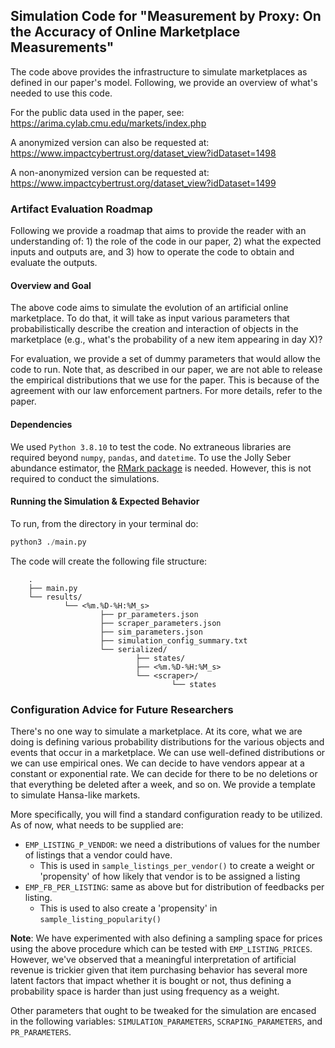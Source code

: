 ## Simulation Code for  "Measurement by Proxy: On the Accuracy of Online Marketplace Measurements"

The code above provides the infrastructure to simulate marketplaces as defined in our paper's model. Following,
we provide an overview of what's needed to use this code.

For the public data used in the paper, see: https://arima.cylab.cmu.edu/markets/index.php

A anonymized version can also be requested at: https://www.impactcybertrust.org/dataset_view?idDataset=1498

A non-anonymized version can be requested at: https://www.impactcybertrust.org/dataset_view?idDataset=1499

### Artifact Evaluation Roadmap

Following we provide a roadmap that aims to provide the reader with an understanding of: 1) the role 
of the code in our paper, 2) what the expected inputs and outputs are, and 3) how to operate the code
to obtain and evaluate the outputs.

#### Overview and Goal
The above code aims to simulate the evolution of an artificial online marketplace. To do that, it will take as input 
various parameters that probabilistically describe the creation and interaction of objects in the marketplace (e.g., what's 
the probability of a new item appearing in day X)?

For evaluation, we provide a set of dummy parameters that would allow the code to run. Note that, as described in our paper,
we are not able to release the empirical distributions that we use for the paper. This is because of the agreement with our law
enforcement partners. For more details, refer to the paper.

#### Dependencies

We used `Python 3.8.10` to test the code. No extraneous libraries are required beyond `numpy`, `pandas`, and `datetime`.
To use the Jolly Seber abundance estimator, the [RMark package](https://cran.r-project.org/web/packages/RMark/index.html) is needed.
However, this is not required to conduct the simulations.

#### Running the Simulation & Expected Behavior
To run, from the directory in your terminal do:
```python
python3 ./main.py
```
The code will create the following file structure:
```commandline
    .
    ├── main.py                     
    └── results/                    
            └── <%m.%D-%H:%M_s>
                    ├── pr_parameters.json
                    ├── scraper_parameters.json
                    ├── sim_parameters.json
                    ├── simulation_config_summary.txt
                    └── serialized/
                            ├── states/
                            ├── <%m.%D-%H:%M_s>
                            └── <scraper>/
                                    └── states
```


### Configuration Advice for Future Researchers

There's no one way to simulate a marketplace. At its core, what we are doing is defining various probability 
distributions for the various objects and events that occur in a marketplace. We can use well-defined distributions
or we can use empirical ones. We can decide to have vendors appear at a constant or exponential rate. We can decide
for there to be no deletions or that everything be deleted after a week, and so on. We provide a template
to simulate Hansa-like markets.

More specifically, you will find a standard configuration ready to be utilized. As of now, what needs to be supplied are:

- `EMP_LISTING_P_VENDOR`: we need a distributions of values for the number of listings that a vendor could have.
  - This is used in `sample_listings_per_vendor()` to create a weight or 'propensity' of how likely that vendor is to be assigned a listing
- `EMP_FB_PER_LISTING`: same as above but for distribution of feedbacks per listing.
    - This is used to also create a 'propensity' in `sample_listing_popularity()`

**Note**: We have experimented with also defining a sampling space for prices using the above procedure which can
be tested with `EMP_LISTING_PRICES`. However, we've observed that a meaningful interpretation of artificial revenue
is trickier given that item purchasing behavior has several more latent factors that impact whether it is bought or not,
thus defining a probability space is harder than just using frequency as a weight.

Other parameters that ought to be tweaked for the simulation are encased in the following variables:
`SIMULATION_PARAMETERS`, `SCRAPING_PARAMETERS`, and `PR_PARAMETERS`. 

